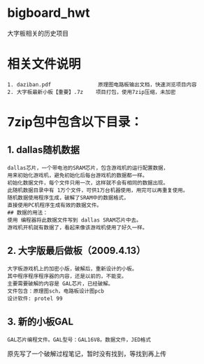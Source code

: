 # bigboard_hwt
大字板相关的历史项目

# 相关文件说明  
    1. daziban.pdf               原理图电路板输出文档，快速浏览项目内容
    2. 大字板最新小板【重要】.7z    项目打包，使用7zip压缩，未加密

# 7zip包中包含以下目录：
## 1. dallas随机数据  
    dallas芯片，一个带电池的SRAM芯片，包含游戏机的运行配置数据，
    用来初始化游戏机，避免初始化后每台游戏机的数据都一样。
    初始化数据文件，每个文件只用一次，这样就不会有相同的数据出现。
    此随机数据目录中有 1万个文件，可供1万台机器使用，用完可以再重复使用。
    随机数据使用程序生成，破解了SRAM中的数据格式，
    直接使用PC机程序生成有效的数据文件。
    ## 数据的用法：  
    使用 编程器将此数据文件写到 dallas SRAM芯片中去。
    游戏机开机就有数据了，看起来像该游戏机使用了好久一样。
  
## 2. 大字版最后做板（2009.4.13）  
    大字板游戏机上的加密小版，破解后，重新设计的小板。
    其中程序程序程序器的内容，还是以前的，不能变。
    主要需要破解的内容是 GAL芯片，已经破解。
    文件包含：原理图sch，电路板设计图pcb
    设计软件: protel 99
   
## 3. 新的小板GAL  
    GAL芯片编程文件。GAL型号：GAL16V8。数据文件，JED格式  
   原先写了一个破解过程笔记，暂时没有找到，等找到再上传  
